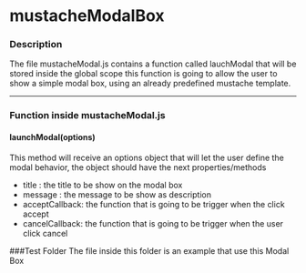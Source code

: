 # mustacheModalBox

### Description
  The file mustacheModal.js contains a function called lauchModal that will be stored inside
  the global scope this function is going to allow the user to show a simple modal box, using 
  an already predefined mustache template.
  ***
### Function inside mustacheModal.js
#### launchModal(options)
  This method will receive an options object that will let the user define the modal behavior,
  the object should have the next properties/methods
  * title : the title to be show on the modal box
  * message : the message to be show as description
  * acceptCallback: the function that is going to be trigger when the click accept
  * cancelCallback: the function that is going to be trigger when the user click cancel
  
###Test Folder
  The file inside this folder is an example that use this Modal Box
